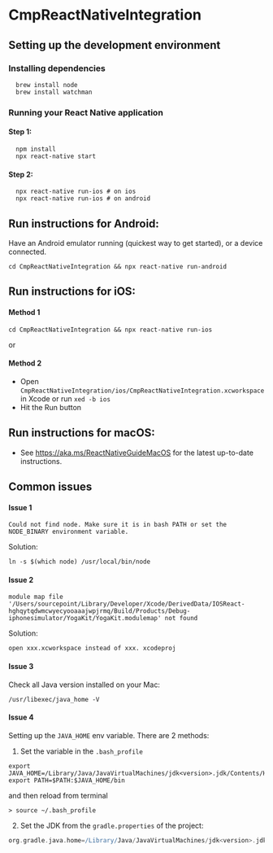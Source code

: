 # CmpReactNativeIntegration

## Setting up the development environment

### Installing dependencies
```shell
  brew install node
  brew install watchman
```

### Running your React Native application
#### Step 1:
```shell
  npm install
  npx react-native start
```

#### Step 2:
```shell
  npx react-native run-ios # on ios
  npx react-native run-ios # on android
```

## Run instructions for Android:
Have an Android emulator running (quickest way to get started), or a device connected.
```shell
cd CmpReactNativeIntegration && npx react-native run-android
```


## Run instructions for iOS:
#### Method 1
```shell
cd CmpReactNativeIntegration && npx react-native run-ios
```
  
or

#### Method 2
- Open `CmpReactNativeIntegration/ios/CmpReactNativeIntegration.xcworkspace` in Xcode or run ``xed -b ios``
- Hit the Run button

## Run instructions for macOS:
- See https://aka.ms/ReactNativeGuideMacOS for the latest up-to-date instructions.

## Common issues

#### Issue 1
``Could not find node. Make sure it is in bash PATH or set the NODE_BINARY environment variable.
   ``

Solution:

``ln -s $(which node) /usr/local/bin/node
``

#### Issue 2
``module map file '/Users/sourcepoint/Library/Developer/Xcode/DerivedData/IOSReact-hghqytqdwmcwyecyooaaajwpjrmq/Build/Products/Debug-iphonesimulator/YogaKit/YogaKit.modulemap' not found
``

Solution:

``open xxx.xcworkspace instead of xxx. xcodeproj``

#### Issue 3
Check all Java version installed on your Mac:

``/usr/libexec/java_home -V``

#### Issue 4
Setting up the ``JAVA_HOME`` env variable. There are 2 methods:
1. Set the variable in the ``.bash_profile``

```shell
export JAVA_HOME=/Library/Java/JavaVirtualMachines/jdk<version>.jdk/Contents/Home
export PATH=$PATH:$JAVA_HOME/bin
```

and then reload from terminal

```shell
> source ~/.bash_profile
```

2. Set the JDK from the `gradle.properties` of the project:
```groovy
org.gradle.java.home=/Library/Java/JavaVirtualMachines/jdk<version>.jdk/Contents/Home
```





  
